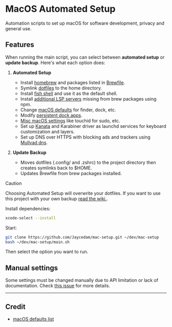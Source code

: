 # MacOS Automated Setup

Automation scripts to set up macOS for software development, privacy and general use.

## Features

When running the main script, you can select between **automated setup** or **update backup**.
Here's what each option does:

1. **Automated Setup**
    - Install [homebrew](https://brew.sh) and packages listed in [Brewfile](Brewfile).
    - Symlink [dotfiles](dotfiles) to the home directory.
    - Install [fish shell](https://fishshell.com) and use it as the default shell.
    - Install [additional LSP servers](modules/lsp.sh) missing from brew packages using npm.
    - Change [macOS defaults](modules/defaults.sh) for finder, dock, etc.
    - Modify [persistent dock apps](modules/dock_apps.sh).
    - [Misc macOS settings](modules/misc.sh) like touchid for sudo, etc.
    - Set up [Kanata](https://github.com/jtroo/kanata) and Karabiner driver as launchd services for keyboard customization and layers.
    - Set up DNS over HTTPS with blocking ads and trackers using [Mullvad dns](https://mullvad.net/en/help/dns-over-https-and-dns-over-tls).

2. **Update Backup**
    - Moves dotfiles (.config/ and .zshrc) to the project directory then creates symlinks back to $HOME.
    - Updates Brewfile from brew packages installed.

> [!CAUTION]
> Choosing Automated Setup will overwrite your dotfiles. If you want to use this project with your own backup [read the wiki.](https://github.com/Jaycedam/mac-setup/wiki).

Install dependencies:

```sh
xcode-select --install
```

Start:

```sh
git clone https://github.com/Jaycedam/mac-setup.git ~/dev/mac-setup
bash ~/dev/mac-setup/main.sh
```

Then select the option you want to run.

## Manual settings

Some settings must be changed manually due to API limitation or lack of documentation. Check [this issue](https://github.com/Jaycedam/mac-setup/issues/13) for more details.

---

## Credit

- [macOS defaults list](https://macos-defaults.com/)
